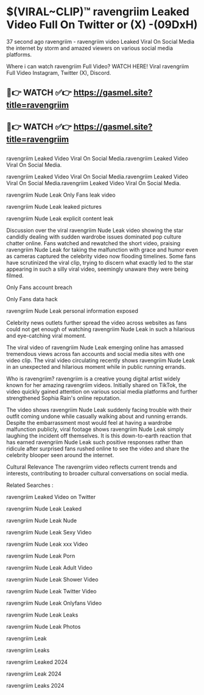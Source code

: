 # $(VIRAL~CLIP)™ ravengriim Leaked Video Full On Twitter or (X) -(09DxH)
37 second ago ravengriim - ravengriim video Leaked Viral On Social Media the internet by storm and amazed viewers on various social media platforms.

Where i can watch ravengriim Full Video? WATCH HERE! Viral ravengriim Full Video Instagram, Twitter (X), Discord.

## 🔴👉 WATCH ✅👉 https://gasmel.site?title=ravengriim
## 🔴👉 WATCH ✅👉 https://gasmel.site?title=ravengriim
##
ravengriim Leaked Video Viral On Social Media.ravengriim Leaked Video Viral On Social Media.

ravengriim Leaked Video Viral On Social Media.ravengriim Leaked Video Viral On Social Media.ravengriim Leaked Video Viral On Social Media.

ravengriim Nude Leak Only Fans leak video

ravengriim Nude Leak leaked pictures

ravengriim Nude Leak explicit content leak

Discussion over the viral ravengriim Nude Leak video showing the star candidly dealing with sudden wardrobe issues dominated pop culture chatter online. Fans watched and rewatched the short video, praising ravengriim Nude Leak for taking the malfunction with grace and humor even as cameras captured the celebrity video now flooding timelines. Some fans have scrutinized the viral clip, trying to discern what exactly led to the star appearing in such a silly viral video, seemingly unaware they were being filmed.


Only Fans account breach

Only Fans data hack

ravengriim Nude Leak personal information exposed

Celebrity news outlets further spread the video across websites as fans could not get enough of watching ravengriim Nude Leak in such a hilarious and eye-catching viral moment.


The viral video of ravengriim Nude Leak emerging online has amassed tremendous views across fan accounts and social media sites with one video clip. The viral video circulating recently shows ravengriim Nude Leak in an unexpected and hilarious moment while in public running errands.


Who is ravengriim? ravengriim is a creative young digital artist widely known for her amazing ravengriim videos. Initially shared on TikTok, the video quickly gained attention on various social media platforms and further strengthened Sophia Rain's online reputation.

The video shows ravengriim Nude Leak suddenly facing trouble with their outfit coming undone while casually walking about and running errands. Despite the embarrassment most would feel at having a wardrobe malfunction publicly, viral footage shows ravengriim Nude Leak simply laughing the incident off themselves. It is this down-to-earth reaction that has earned ravengriim Nude Leak such positive responses rather than ridicule after surprised fans rushed online to see the video and share the celebrity blooper seen around the internet.

Cultural Relevance The ravengriim video reflects current trends and interests, contributing to broader cultural conversations on social media.

Related Searches :

ravengriim Leaked Video on Twitter

ravengriim Nude Leak Leaked

ravengriim Nude Leak Nude

ravengriim Nude Leak Sexy Video

ravengriim Nude Leak xxx Video

ravengriim Nude Leak Porn

ravengriim Nude Leak Adult Video

ravengriim Nude Leak Shower Video

ravengriim Nude Leak Twitter Video

ravengriim Nude Leak Onlyfans Video

ravengriim Nude Leak Leaks

ravengriim Nude Leak Photos

ravengriim Leak

ravengriim Leaks

ravengriim Leaked 2024

ravengriim Leak 2024

ravengriim Leaks 2024
